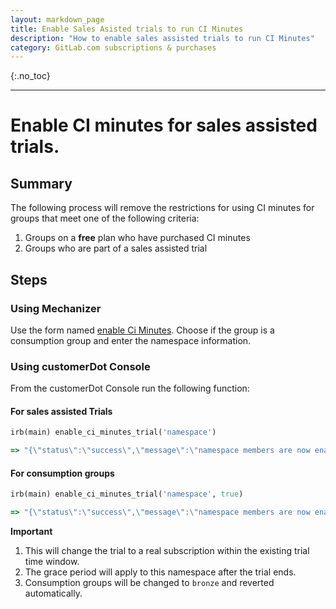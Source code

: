 ```yaml
---
layout: markdown_page
title: Enable Sales Asisted trials to run CI Minutes
description: "How to enable sales assisted trials to run CI Minutes"
category: GitLab.com subscriptions & purchases
---
```


{:.no_toc}

----
# Enable CI minutes for sales assisted trials.

## Summary

The following process will remove the restrictions for using CI minutes for groups that meet one of the following criteria:

1. Groups on a **free** plan who have purchased CI minutes
1. Groups who are part of a sales assisted trial

## Steps

### Using Mechanizer

Use the form named [enable Ci Minutes](https://gitlab-com.gitlab.io/support/toolbox/forms_processor/LR/enable_ci_minutes.html). 
Choose if the group is a consumption group and enter the namespace information.

### Using customerDot Console

From the customerDot Console run the following function:

#### For sales assisted Trials

```ruby
irb(main) enable_ci_minutes_trial('namespace')

=> "{\"status\":\"success\",\"message\":\"namespace members are now enabled to run CI minutes\"}"
```

#### For consumption groups

```ruby
irb(main) enable_ci_minutes_trial('namespace', true)

=> "{\"status\":\"success\",\"message\":\"namespace members are now enabled to run CI minutes\"}"
```

**Important**

1. This will change the trial to a real subscription within the existing trial time window.
1. The grace period will apply to this namespace after the trial ends.
1. Consumption groups will be changed to `bronze` and reverted automatically.

